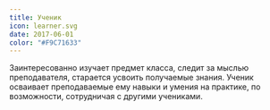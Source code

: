 ```yaml
---
title: Ученик
icon: learner.svg
date: 2017-06-01
color: "#F9C71633"
---
```


Заинтересованно изучает предмет класса, следит за мыслью преподавателя, старается усвоить получаемые знания. Ученик осваивает преподаваемые ему навыки и умения на практике, по возможности, сотрудничая с другими учениками.
